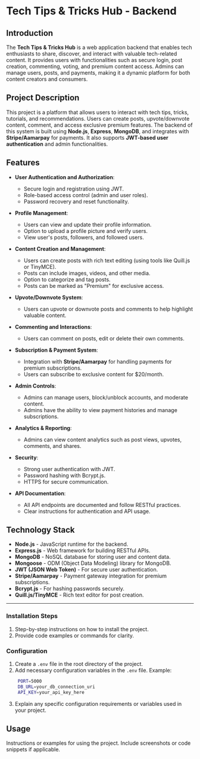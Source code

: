 # Tech Tips & Tricks Hub - Backend

## Introduction

The **Tech Tips & Tricks Hub** is a web application backend that enables tech enthusiasts to share, discover, and interact with valuable tech-related content. It provides users with functionalities such as secure login, post creation, commenting, voting, and premium content access. Admins can manage users, posts, and payments, making it a dynamic platform for both content creators and consumers.

## Project Description

This project is a platform that allows users to interact with tech tips, tricks, tutorials, and recommendations. Users can create posts, upvote/downvote content, comment, and access exclusive premium features. The backend of this system is built using **Node.js**, **Express**, **MongoDB**, and integrates with **Stripe/Aamarpay** for payments. It also supports **JWT-based user authentication** and admin functionalities.

## Features

- **User Authentication and Authorization**:
  - Secure login and registration using JWT.
  - Role-based access control (admin and user roles).
  - Password recovery and reset functionality.
  
- **Profile Management**:
  - Users can view and update their profile information.
  - Option to upload a profile picture and verify users.
  - View user's posts, followers, and followed users.
  
- **Content Creation and Management**:
  - Users can create posts with rich text editing (using tools like Quill.js or TinyMCE).
  - Posts can include images, videos, and other media.
  - Option to categorize and tag posts.
  - Posts can be marked as "Premium" for exclusive access.

- **Upvote/Downvote System**:
  - Users can upvote or downvote posts and comments to help highlight valuable content.

- **Commenting and Interactions**:
  - Users can comment on posts, edit or delete their own comments.

- **Subscription & Payment System**:
  - Integration with **Stripe/Aamarpay** for handling payments for premium subscriptions.
  - Users can subscribe to exclusive content for $20/month.
  
- **Admin Controls**:
  - Admins can manage users, block/unblock accounts, and moderate content.
  - Admins have the ability to view payment histories and manage subscriptions.

- **Analytics & Reporting**:
  - Admins can view content analytics such as post views, upvotes, comments, and shares.

- **Security**:
  - Strong user authentication with JWT.
  - Password hashing with Bcrypt.js.
  - HTTPS for secure communication.

- **API Documentation**:
  - All API endpoints are documented and follow RESTful practices.
  - Clear instructions for authentication and API usage.

## Technology Stack

- **Node.js** - JavaScript runtime for the backend.
- **Express.js** - Web framework for building RESTful APIs.
- **MongoDB** - NoSQL database for storing user and content data.
- **Mongoose** - ODM (Object Data Modeling) library for MongoDB.
- **JWT (JSON Web Token)** - For secure user authentication.
- **Stripe/Aamarpay** - Payment gateway integration for premium subscriptions.
- **Bcrypt.js** - For hashing passwords securely.
- **Quill.js/TinyMCE** - Rich text editor for post creation.

---

### Installation Steps

1. Step-by-step instructions on how to install the project.
2. Provide code examples or commands for clarity.

### Configuration

1. Create a `.env` file in the root directory of the project.
2. Add necessary configuration variables in the `.env` file.
   Example:
   ```bash
    PORT=5000
    DB_URL=your_db_connection_uri
    API_KEY=your_api_key_here
   ```
3. Explain any specific configuration requirements or variables used in your project.

## Usage

Instructions or examples for using the project. Include screenshots or code snippets if applicable.
